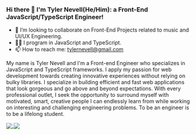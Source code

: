 ### Hi there 👋 I'm Tyler Nevell(He/Him): a Front-End JavaScript/TypeScript Engineer!

- 👯 I’m looking to collaborate on Front-End Projects related to music and UI/UX Engineering.
- 👨‍💻 I program in JavaScript and TypeScript.
- 📫 How to reach me: [tylernevell@gmail.com](mailto:tylernevell@gmail.com)

My name is Tyler Nevell and I'm a Front-end Engineer who specializes in JavaScript and TypeScript frameworks. I apply my passion for web development towards creating innovative experiences without relying on bulky libraries. I specialize in building efficient and fast web applications that look gorgeous and go above and beyond expectations. With every professional outlet, I seek the opportunity to surround myself with motivated, smart, creative people I can endlessly learn from while working on interesting and challenging engineering problems. To be an engineer is to be a lifelong student.

<a href="https://github.com/tylernevell">
  <img align="center" src="https://github-readme-stats.vercel.app/api?username=tylernevell&show_icons=true&count_private=true&bg_color=30,e96443,904e95&title_color=fff&text_color=fff&icon_color=fff&hide=contribs" />
</a>
<a href="https://github.com/tylernevell">
  <img align="center" src="https://github-readme-stats.vercel.app/api/top-langs/?username=tylernevell&layout=compact&bg_color=30,e96443,904e95&title_color=fff&text_color=fff&icon_color=fff&langs_count=5&hide=c%2B%2B,jupyter%20notebook,python" />
</a>


<!--
**tylernevell/tylernevell** is a ✨ _special_ ✨ repository because its `README.md` (this file) appears on your GitHub profile.


- 🔭 I’m currently working on ...
- 🌱 I’m currently learning ...
- 👯 I’m looking to collaborate on ...
- 🤔 I’m looking for help with ...
- 💬 Ask me about ...
- 📫 How to reach me: ...
- 😄 Pronouns: ...
- ⚡ Fun fact: ...
-->
